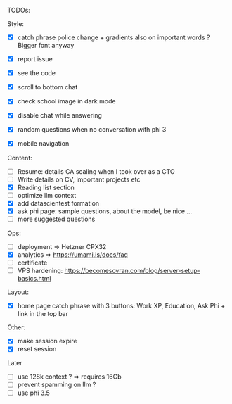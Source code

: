 TODOs:

Style:
- [x] catch phrase police change + gradients also on important words ? Bigger font anyway
- [x] report issue
- [x] see the code
- [x] scroll to bottom chat
- [x] check school image in dark mode
- [x] disable chat while answering
- [x] random questions when no conversation with phi 3
- [x] mobile navigation


Content:
- [ ] Resume: details CA scaling when I took over as a CTO
- [ ] Write details on CV, important projects etc
- [x] Reading list section
- [ ] optimize llm context
- [x] add datascientest formation
- [x] ask phi page: sample questions, about the model, be nice ...
- [ ] more suggested questions

Ops:
- [ ] deployment => Hetzner CPX32
- [x] analytics => https://umami.is/docs/faq
- [ ] certificate
- [ ] VPS hardening: https://becomesovran.com/blog/server-setup-basics.html

Layout:
- [x] home page catch phrase with 3 buttons: Work XP, Education, Ask Phi + link in the top bar

Other:
- [x] make session expire
- [x] reset session

Later
- [ ] use 128k context ? => requires 16Gb
- [ ] prevent spamming on llm ?
- [ ] use phi 3.5
